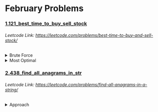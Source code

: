 # February Problems

### [1.121_best_time_to_buy_sell_stock](https://github.com/shamli1997/leetcode_problems/blob/main/Leetcode_Problems/2.February/1.121_best_time_to_buy_sell_stock.py)
###### Leetcode Link: https://leetcode.com/problems/best-time-to-buy-and-sell-stock/
<details><summary>Brute Force</summary>


##### TC: (N ^ 2)
##### SC: O(1)

1. Use a for loop of ‘i’ from 0 to n.
2. Use another for loop from ‘i+1’ to n.
3. If arr[j] > arr[i] , take the difference and compare  and store it in the maxProfit variable.
4. Return maxProfit.
</details>

<details><summary>Most Optimal</summary>

##### TC: O(N)
##### SC: O(1)
 1. Initialize min_price = prices[0] and max_profit = 0
 2. iterate through the array
 3. min_price = min(price,min_price)
 4. max_profit = max(max_profit, price - min_price)
 5. return max_profit

</details>

### [2.438_find_all_anagrams_in_str](https://github.com/shamli1997/leetcode_problems/blob/main/Leetcode_Problems/2.February/2.438_find_all_anagrams_in_str.py)
###### Leetcode Link: https://leetcode.com/problems/find-all-anagrams-in-a-string/

<details><summary>Approach</summary>

##### TC: O(N)
##### SC: O(1)
 1. Initialize pattern dictionary dict_p hashmap using collenctions.counter(p), dict_s = {}, start = 0
 2. iterate from 1 to len(s)
 3. if s[end] in the dict_s add 1 as value else increment by 1
 4. check if dict_s == dict_p: result.append(start)
 5. if (end - start + 1) >= len(p):if dic_s[s[start]] > 1:decrement the val else delete dic_s[s[start]
 6. increment start by 1
 7. return result

</details>